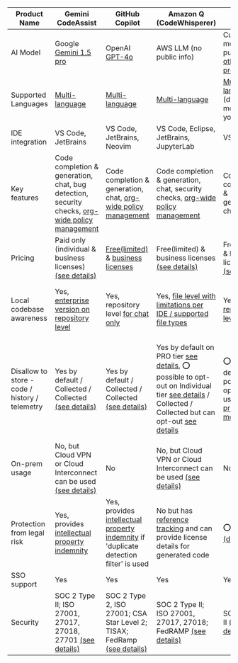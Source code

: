 
| Product Name | Gemini CodeAssist | GitHub Copilot | Amazon Q (CodeWhisperer) | Cursor | Qodo (Codium) |
| -- | -- | -- | -- | -- | -- |
| AI Model | Google [Gemini 1.5 pro](https://cloud.google.com/vertex-ai/generative-ai/docs/learn/models#gemini-1.5-pro) | OpenAI [GPT-4o](https://platform.openai.com/docs/models#gpt-4o) | AWS LLM (no public info)| Cursor model (no public info); [other public providers](https://docs.cursor.com/settings/models) | No native model, [Several public providers](https://docs.qodo.ai/qodo-documentation/qodo-gen/qodo-gen-chat/model-selection) |
| Supported Languages | [Multi-language](https://cloud.google.com/gemini/docs/codeassist/supported-languages#coding-languages) | [Multi-language](https://docs.github.com/en/enterprise-cloud@latest/get-started/learning-about-github/github-language-support) | [Multi-language](https://docs.aws.amazon.com/codewhisperer/latest/userguide/language-ide-support.html) | [Multi-language](https://docs.cursor.com/settings/models) (depends on model that you use) | [Multi-language](https://docs.qodo.ai/qodo-documentation/qodo-gen/qodo-gen-chat/model-selection) (depends on model that you use)|
| IDE integration | VS Code, JetBrains | VS Code, JetBrains, Neovim  | VS Code, Eclipse, JetBrains, JupyterLab | VS Code | VS Code, JetBrains |
| Key features | Code completion & generation, chat, bug detection, security checks, [org-wide policy management](https://cloud.google.com/gemini/docs/codeassist/security-privacy-compliance#access-controls) | Code completion & generation, chat, [org-wide policy management](https://docs.github.com/en/copilot/managing-copilot/managing-github-copilot-in-your-organization/managing-policies-for-copilot-in-your-organization) | Code completion & generation, chat, security checks, [org-wide policy management](https://docs.aws.amazon.com/codewhisperer/latest/userguide/security-iam-awsmanpol.html) | Code completion & generation, chat | Code completion & generation, chat |
| Pricing | Paid only (individual & business licenses) [(see details)](https://cloud.google.com/products/gemini/code-assist?hl=en#pricing) | [Free(limited)](http://docs.github.com/en/enterprise-cloud@latest/copilot/managing-copilot/managing-copilot-as-an-individual-subscriber/about-github-copilot-free) & [business licenses](https://docs.github.com/en/copilot/about-github-copilot/subscription-plans-for-github-copilot) | Free(limited) & business licenses [(see details)](https://docs.aws.amazon.com/codewhisperer/latest/userguide/billing.html) | Free(limited) & business licenses [(see details)](https://www.cursor.com/pricing) | Free(limited) & business licenses [(see details)](https://www.qodo.ai/pricing/) |
| Local codebase awareness | Yes, [enterprise version on repository level](https://cloud.google.com/products/gemini/code-assist)| Yes, repository level [for chat only](https://docs.github.com/en/copilot/using-github-copilot/copilot-chat/indexing-repositories-for-copilot-chat) | Yes, [file level with limitations per IDE / supported file types]() | Yes, [repository level](https://docs.cursor.com/context/codebase-indexing) | Yes, [file level with limitations per IDE / supported file types](https://docs.qodo.ai/qodo-documentation/qodo-gen/qodo-gen-chat/context/add-context) |
| Disallow to store - code / history / telemetry | Yes by default / Collected / Collected [(see details)](https://cloud.google.com/gemini/docs/codeassist/security-privacy-compliance#data-privacy) | Yes by default / Collected / Collected [(see details)](https://resources.github.com/learn/pathways/copilot/essentials/how-github-copilot-handles-data/) | Yes by default on PRO tier [see details](https://docs.aws.amazon.com/codewhisperer/latest/userguide/sharing-data.html), ⭕ possible to opt-out on Individual tier [see details](https://docs.aws.amazon.com/codewhisperer/latest/userguide/sharing-data.html) / Collected / Collected but can opt-out [see details](https://docs.aws.amazon.com/codewhisperer/latest/userguide/sharing-data.html) | ⭕ No by default, possible to opt-out using [privacy mode](https://docs.cursor.com/account/privacy) | Yes by default for "Teams and Enterprise plans", ⭕ possible to opt-out for free users [see details](https://docs.qodo.ai/qodo-documentation/qodo-gen/data-sharing) / Collected / Collected |
| On-prem usage | No, but Cloud VPN or Cloud Interconnect can be used [(see details)](https://cloud.google.com/gemini/docs/codeassist/security-privacy-compliance) | No | No, but Cloud VPN or Cloud Interconnect can be used [(see details)](https://docs.aws.amazon.com/codewhisperer/latest/userguide/vpc-interface-endpoints.html) | No | Yes, enterprise version |
| Protection from legal risk | Yes, provides [intellectual property indemnity](https://cloud.google.com/gemini/docs/discover/works#how-gemini-protects) | Yes, provides [intellectual property indemnity](https://resources.github.com/learn/pathways/copilot/essentials/establishing-trust-in-using-github-copilot/) if 'duplicate detection filter' is used | No but has [reference tracking](https://docs.aws.amazon.com/codewhisperer/latest/userguide/code-reference.html) and can provide license details for generated code | ⭕ No [(details)](https://www.cursor.com/terms-of-service) | ⭕ No [(details)](https://www.qodo.ai/terms/)  |
| SSO support | Yes | Yes | Yes | Yes | Yes |
| Security | SOC 2 Type II; ISO 27001, 27017, 27018, 27701 [(see details)](https://cloud.google.com/gemini/docs/codeassist/security-privacy-compliance) | SOC 2 Type 2, ISO 27001; CSA Star Level 2; TISAX; FedRamp [(see details)](https://ghec.github.trust.page/) | SOC 2 Type II; ISO 27001, 27017, 27018; FedRAMP [(see details)](https://docs.aws.amazon.com/codewhisperer/latest/userguide/compliance-validation.html) | SOC 2 Type II [(see details)](https://www.cursor.com/security)| SOC 2 Type II [(see details)](https://trust.qodo.ai/) |
